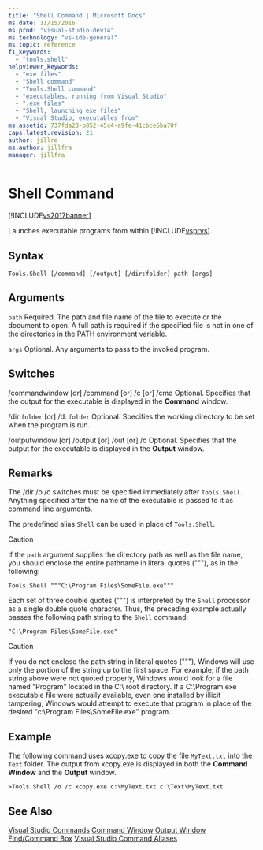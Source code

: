 ```yaml
---
title: "Shell Command | Microsoft Docs"
ms.date: 11/15/2016
ms.prod: "visual-studio-dev14"
ms.technology: "vs-ide-general"
ms.topic: reference
f1_keywords:
  - "tools.shell"
helpviewer_keywords:
  - "exe files"
  - "Shell command"
  - "Tools.Shell command"
  - "executables, running from Visual Studio"
  - ".exe files"
  - "Shell, launching exe files"
  - "Visual Studio, executables from"
ms.assetid: 737fda23-b852-45c4-a9fe-41cbce6ba70f
caps.latest.revision: 21
author: jillre
ms.author: jillfra
manager: jillfra
---
```

# Shell Command
[!INCLUDE[vs2017banner](../../includes/vs2017banner.md)]

Launches executable programs from within [!INCLUDE[vsprvs](../../includes/vsprvs-md.md)].

## Syntax

```
Tools.Shell [/command] [/output] [/dir:folder] path [args]
```

## Arguments
 `path`
 Required. The path and file name of the file to execute or the document to open. A full path is required if the specified file is not in one of the directories in the PATH environment variable.

 `args`
 Optional. Any arguments to pass to the invoked program.

## Switches
 /commandwindow [or] /command [or] /c [or] /cmd
 Optional. Specifies that the output for the executable is displayed in the **Command** window.

 /dir:`folder` [or] /d: `folder`
 Optional. Specifies the working directory to be set when the program is run.

 /outputwindow [or] /output [or] /out [or] /o
 Optional. Specifies that the output for the executable is displayed in the **Output** window.

## Remarks
 The /dir /o /c switches must be specified immediately after `Tools.Shell`. Anything specified after the name of the executable is passed to it as command line arguments.

 The predefined alias `Shell` can be used in place of `Tools.Shell`.

> [!CAUTION]
> If the `path` argument supplies the directory path as well as the file name, you should enclose the entire pathname in literal quotes ("""), as in the following:

```
Tools.Shell """C:\Program Files\SomeFile.exe"""
```

 Each set of three double quotes (""") is interpreted by the `Shell` processor as a single double quote character. Thus, the preceding example actually passes the following path string to the `Shell` command:

```
"C:\Program Files\SomeFile.exe"
```

> [!CAUTION]
> If you do not enclose the path string in literal quotes ("""), Windows will use only the portion of the string up to the first space. For example, if the path string above were not quoted properly, Windows would look for a file named "Program" located in the C:\ root directory. If a C:\Program.exe executable file were actually available, even one installed by illicit tampering, Windows would attempt to execute that program in place of the desired "c:\Program Files\SomeFile.exe" program.

## Example
 The following command uses xcopy.exe to copy the file `MyText.txt` into the `Text` folder. The output from xcopy.exe is displayed in both the **Command Window** and the **Output** window.

```
>Tools.Shell /o /c xcopy.exe c:\MyText.txt c:\Text\MyText.txt
```

## See Also
 [Visual Studio Commands](../../ide/reference/visual-studio-commands.md)
 [Command Window](../../ide/reference/command-window.md)
 [Output Window](../../ide/reference/output-window.md)
 [Find/Command Box](../../ide/find-command-box.md)
 [Visual Studio Command Aliases](../../ide/reference/visual-studio-command-aliases.md)
